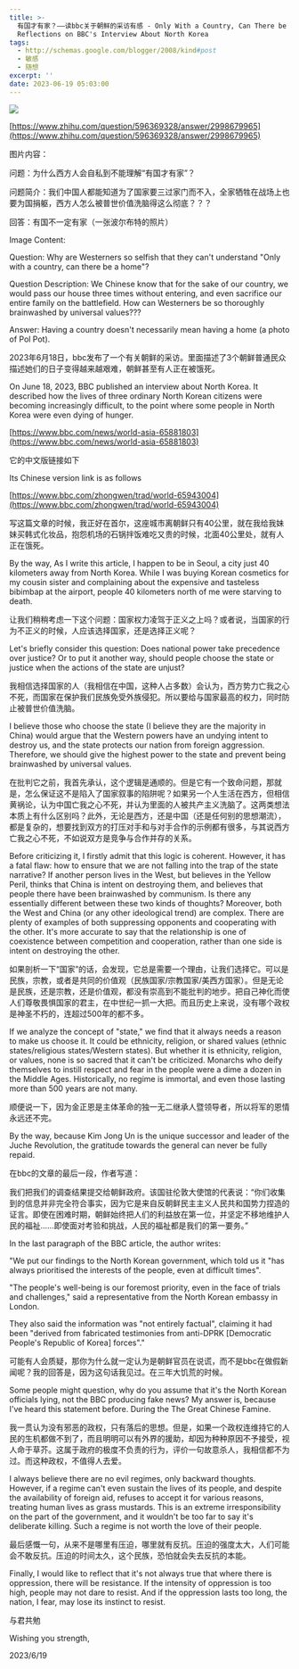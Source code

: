 ```yaml
---
title: >-
  有国才有家？——读bbc关于朝鲜的采访有感 - Only With a Country, Can There be a Home? —
  Reflections on BBC's Interview About North Korea
tags:
  - http://schemas.google.com/blogger/2008/kind#post
  - 敏感
  - 随想
excerpt: ''
date: 2023-06-19 05:03:00
---
```


<!-- more -->
[![](https://blogger.googleusercontent.com/img/a/AVvXsEhKrqhSl_iQ6KLkXUczo7SuuhH6SCZpgoQeiqN_GA6UW-RrPMna0w-8jYdkGsTMozJDLzBeZ1IvxSRa_fb8gS1aUo8vWOBzVobLx88yyBPc3Q2xGrju5vPA57_kujPCx5oxSgBfEVHimOah-Rg2fdQp60PaSTewQJii-XYq2MOqTHkE6Bm8JPpMGPk16zc=w552-h640)](https://blogger.googleusercontent.com/img/a/AVvXsEhKrqhSl_iQ6KLkXUczo7SuuhH6SCZpgoQeiqN_GA6UW-RrPMna0w-8jYdkGsTMozJDLzBeZ1IvxSRa_fb8gS1aUo8vWOBzVobLx88yyBPc3Q2xGrju5vPA57_kujPCx5oxSgBfEVHimOah-Rg2fdQp60PaSTewQJii-XYq2MOqTHkE6Bm8JPpMGPk16zc)

  
[https://www.zhihu.com/question/596369328/answer/2998679965](https://www.zhihu.com/question/596369328/answer/2998679965)

  

图片内容：

问题：为什么西方人会自私到不能理解“有国才有家”？

问题简介：我们中国人都能知道为了国家要三过家门而不入，全家牺牲在战场上也要为国捐躯，西方人怎么被普世价值洗脑得这么彻底？？？

回答：有国不一定有家（一张波尔布特的照片）

Image Content:

Question: Why are Westerners so selfish that they can't understand "Only with a country, can there be a home"?

Question Description: We Chinese know that for the sake of our country, we would pass our house three times without entering, and even sacrifice our entire family on the battlefield. How can Westerners be so thoroughly brainwashed by universal values???

Answer: Having a country doesn't necessarily mean having a home (a photo of Pol Pot).

  

2023年6月18日，bbc发布了一个有关朝鲜的采访。里面描述了3个朝鲜普通民众描述她们的日子变得越来越艰难，朝鲜甚至有人正在被饿死。

On June 18, 2023, BBC published an interview about North Korea. It described how the lives of three ordinary North Korean citizens were becoming increasingly difficult, to the point where some people in North Korea were even dying of hunger.

 [https://www.bbc.com/news/world-asia-65881803](https://www.bbc.com/news/world-asia-65881803)

  

它的中文版链接如下

Its Chinese version link is as follows

[https://www.bbc.com/zhongwen/trad/world-65943004](https://www.bbc.com/zhongwen/trad/world-65943004)

  

写这篇文章的时候，我正好在首尔，这座城市离朝鲜只有40公里，就在我给我妹妹买韩式化妆品，抱怨机场的石锅拌饭难吃又贵的时候，北面40公里处，就有人正在饿死。

By the way, As I write this article, I happen to be in Seoul, a city just 40 kilometers away from North Korea. While I was buying Korean cosmetics for my cousin sister and complaining about the expensive and tasteless bibimbap at the airport, people 40 kilometers north of me were starving to death.

  

让我们稍稍考虑一下这个问题：国家权力凌驾于正义之上吗？或者说，当国家的行为不正义的时候，人应该选择国家，还是选择正义呢？

Let's briefly consider this question: Does national power take precedence over justice? Or to put it another way, should people choose the state or justice when the actions of the state are unjust?

  

我相信选择国家的人（我相信在中国，这种人占多数）会认为，西方势力亡我之心不死，而国家在保护我们民族免受外族侵犯。所以要给与国家最高的权力，同时防止被普世价值洗脑。

I believe those who choose the state (I believe they are the majority in China) would argue that the Western powers have an undying intent to destroy us, and the state protects our nation from foreign aggression. Therefore, we should give the highest power to the state and prevent being brainwashed by universal values.

  

在批判它之前，我首先承认，这个逻辑是通顺的。但是它有一个致命问题，那就是，怎么保证这不是陷入了国家叙事的陷阱呢？如果另一个人生活在西方，但相信黄祸论，认为中国亡我之心不死，并认为里面的人被共产主义洗脑了。这两类想法本质上有什么区别吗？此外，无论是西方，还是中国（还是任何别的思想潮流），都是复杂的，想要找到双方的打压对手和与对手合作的示例都有很多，与其说西方亡我之心不死，不如说双方是竞争与合作并存的关系。

Before criticizing it, I firstly admit that this logic is coherent. However, it has a fatal flaw: how to ensure that we are not falling into the trap of the state narrative? If another person lives in the West, but believes in the Yellow Peril, thinks that China is intent on destroying them, and believes that people there have been brainwashed by communism. Is there any essentially different between these two kinds of thoughts? Moreover, both the West and China (or any other ideological trend) are complex. There are plenty of examples of both suppressing opponents and cooperating with the other. It's more accurate to say that the relationship is one of coexistence between competition and cooperation, rather than one side is intent on destroying the other.

  

如果剖析一下“国家”的话，会发现，它总是需要一个理由，让我们选择它。可以是民族，宗教，或者是共同的价值观（民族国家/宗教国家/美西方国家）。但是无论是民族，还是宗教，还是价值观，都没有崇高到不能批判的地步。把自己神化而使人们尊敬畏惧国家的君主，在中世纪一抓一大把。而且历史上来说，没有哪个政权是神圣不朽的，连超过500年的都不多。

If we analyze the concept of "state," we find that it always needs a reason to make us choose it. It could be ethnicity, religion, or shared values (ethnic states/religious states/Western states). But whether it is ethnicity, religion, or values, none is so sacred that it can't be criticized. Monarchs who deify themselves to instill respect and fear in the people were a dime a dozen in the Middle Ages. Historically, no regime is immortal, and even those lasting more than 500 years are not many.

  

顺便说一下，因为金正恩是主体革命的独一无二继承人暨领导者，所以将军的恩情永远还不完。

By the way, because Kim Jong Un is the unique successor and leader of the Juche Revolution, the gratitude towards the general can never be fully repaid.

  

在bbc的文章的最后一段，作者写道：

我们把我们的调查结果提交给朝鲜政府。该国驻伦敦大使馆的代表说：“你们收集到的信息并非完全符合事实，因为它是来自反朝鲜民主主义人民共和国势力捏造的证言。即使在困难时期，朝鲜始终把人们的利益放在第一位，并坚定不移地维护人民的福祉......即使面对考验和挑战，人民的福祉都是我们的第一要务。”

In the last paragraph of the BBC article, the author writes:

"We put our findings to the North Korean government, which told us it "has always prioritised the interests of the people, even at difficult times".

"The people's well-being is our foremost priority, even in the face of trials and challenges," said a representative from the North Korean embassy in London.

They also said the information was "not entirely factual", claiming it had been "derived from fabricated testimonies from anti-DPRK \[Democratic People's Republic of Korea\] forces"."

  

可能有人会质疑，那你为什么就一定认为是朝鲜官员在说谎，而不是bbc在做假新闻呢？我的回答是，因为这句话我见过。在三年大饥荒的时候。

Some people might question, why do you assume that it's the North Korean officials lying, not the BBC producing fake news? My answer is, because I've heard this statement before. During the The Great Chinese Famine.

  
我一贯认为没有邪恶的政权，只有落后的思想。但是，如果一个政权连维持它的人民的生机都做不到了，而且明明可以有外界的援助，却因为种种原因不予接受，视人命于草芥。这属于政府的极度不负责的行为，评价一句故意杀人，我相信都不为过。而这种政权，不值得人去爱。

I always believe there are no evil regimes, only backward thoughts. However, if a regime can't even sustain the lives of its people, and despite the availability of foreign aid, refuses to accept it for various reasons, treating human lives as grass mustards. This is an extreme irresponsibility on the part of the government, and it wouldn't be too far to say it's deliberate killing. Such a regime is not worth the love of their people.

  

最后感慨一句，从来不是哪里有压迫，哪里就有反抗。压迫的强度太大，人们可能会不敢反抗。压迫的时间太久，这个民族，恐怕就会失去反抗的本能。

Finally, I would like to reflect that it's not always true that where there is oppression, there will be resistance. If the intensity of oppression is too high, people may not dare to resist. And if the oppression lasts too long, the nation, I fear, may lose its instinct to resist.

  

与君共勉

Wishing you strength,

  

2023/6/19